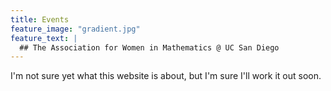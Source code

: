 ```yaml
---
title: Events
feature_image: "gradient.jpg"
feature_text: |
  ## The Association for Women in Mathematics @ UC San Diego
---
```


I'm not sure yet what this website is about, but I'm sure I'll work it out soon.
